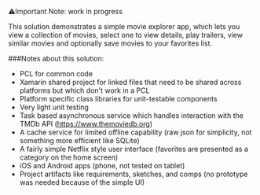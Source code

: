 ⚠️Important Note: work in progress

This solution demonstrates a simple movie explorer app, which lets you view a collection of movies, select one to view details, play trailers, view similar movies and optionally save movies to your favorites list. 

###Notes about this solution:
* PCL for common code
* Xamarin shared project for linked files that need to be shared across platforms but which don't work in a PCL
* Platform specific class libraries for unit-testable components
* Very light unit testing
* Task based asynchronous service which handles interaction with the TMDb API (https://www.themoviedb.org)
* A cache service for limited offline capability (raw json for simplicity, not something more efficient like SQLite)
* A fairly simple Netflix style user interface (favorites are presented as a category on the home screen)
* iOS and Android apps (phone, not tested on tablet) 
* Project artifacts like requirements, sketches, and comps (no prototype was needed because of the simple UI)
